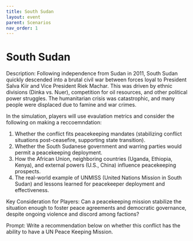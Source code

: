 ```yaml
---
title: South Sudan
layout: event
parent: Scenarios
nav_order: 1
---
```


# South Sudan

Description: 
Following independence from Sudan in 2011, South Sudan quickly descended into a brutal civil war between forces loyal to President Salva Kiir and Vice President Riek Machar. This was driven by ethnic divisions (Dinka vs. Nuer), competition for oil resources, and other political power struggles. The humanitarian crisis was catastrophic, and many people were displaced due to famine and war crimes. 

In the simulation, players will use evaulation metrics and consider the following on making a reccoemndation: 
1. Whether the conflict fits peacekeeping mandates (stabilizing conflict situations post-ceasefire, supporting state transition).
2. Whether the South Sudanese government and warring parties would permit a peacekeeping deployment.
3. How the African Union, neighboring countries (Uganda, Ethiopia, Kenya), and external powers (U.S., China) influence peacekeeping prospects.
4. The real-world example of UNMISS (United Nations Mission in South Sudan) and lessons learned for peacekeeper deployment and effectiveness.

Key Consideration for Players: Can a peacekeeping mission stabilize the situation enough to foster peace agreements and democratic governance, despite ongoing violence and discord among factions?

Prompt: Write a recommendation below on whether this conflict has the ability to have a UN Peace Keeping Mission.
